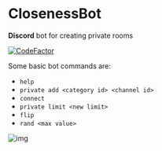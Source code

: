 # ClosenessBot
**Discord** bot for creating private rooms

[![CodeFactor](https://www.codefactor.io/repository/github/hesowam/stepfatherbot/badge/master?s=bc6f6de950d55fc33d18c69b917a90a4ef72be86)](https://www.codefactor.io/repository/github/hesowam/stepfatherbot/overview/master)

Some basic bot commands are:
+ ```help```
+ ```private add <category id> <channel id>```
+ ```connect```
+ ```private limit <new limit>```
+ ```flip```
+ ```rand <max value>```

![img](https://github.com/Hesowam/ClosenessBot/blob/master/resources/prew.gif)
